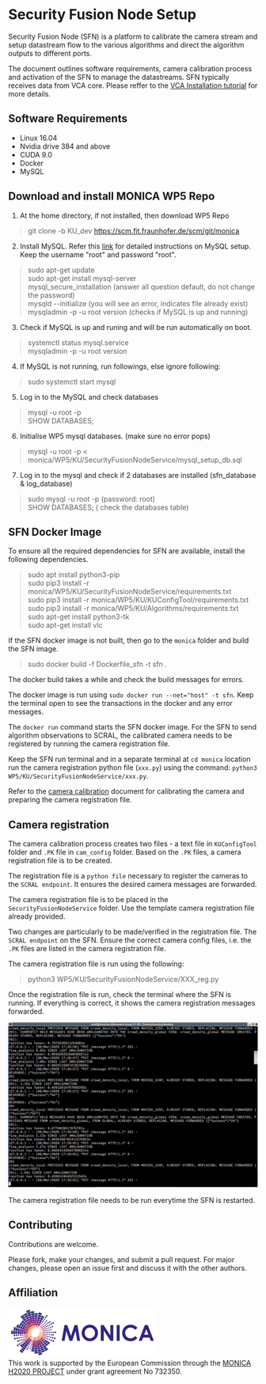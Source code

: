
# Security Fusion Node Setup

Security Fusion Node (SFN) is a platform to calibrate the camera stream and setup datastream flow to the various algorithms and direct the algorithm outputs to different ports.

The document outlines software requirements, camera calibration process and activation of the SFN to manage the datastreams.
SFN typically receives data from VCA core. Please reffer to the [VCA Installation tutorial](VCAcore_Installation.md) for more details. 

## Software Requirements
* Linux 16.04
* Nvidia drive 384 and above
* CUDA 9.0
* Docker
* MySQL

## Download and install MONICA WP5 Repo

1. At the home directory, if not installed, then download WP5 Repo

> git clone -b KU_dev https://scm.fit.fraunhofer.de/scm/git/monica

2. Install MySQL. Refer this [link](https://www.digitalocean.com/community/tutorials/how-to-install-mysql-on-ubuntu-16-04) for detailed instructions on MySQL setup. Keep the username "root" and password "root".

> sudo apt-get update <br/>
> sudo apt-get install mysql-server <br/>
> mysql_secure_installation (answer all question default, do not change the password) <br/>
> mysqld --initialize (you will see an error, indicates file already exist) <br/>
> mysqladmin -p -u root version (checks if MySQL is up and running) <br/>

3. Check if MySQL is up and runing and will be run automatically on boot.

> systemctl status mysql.service <br/>
> mysqladmin -p -u root version

4. If MySQL is not running, run followings, else ignore following:

> sudo systemctl start mysql

5. Log in to the MySQL and check databases

> mysql -u root -p <br/>
> SHOW DATABASES;

6. Initialise WP5 mysql databases. (make sure no error pops)

> mysql -u root -p < monica/WP5/KU/SecurityFusionNodeService/mysql_setup_db.sql <br/>

7. Log in to the mysql and check if 2 databases are installed      (sfn_database & log_database)

> sudo mysql -u root -p         (password: root) <br/>
> SHOW DATABASES;               ( check the databases table)

## SFN Docker Image

To ensure all the required dependencies for SFN are available, install the following dependencies.

> sudo apt install python3-pip </br>
> sudo pip3 install -r monica/WP5/KU/SecurityFusionNodeService/requirements.txt </br>
> sudo pip3 install -r monica/WP5/KU/KUConfigTool/requirements.txt </br>
> sudo pip3 install -r monica/WP5/KU/Algorithms/requirements.txt </br>
> sudo apt-get install python3-tk </br>
> sudo apt-get install vlc </br>

If the SFN docker image is not built, then go to the ```monica``` folder and build the SFN image.

> sudo docker build -f Dockerfile_sfn -t sfn . <br/>

The docker build takes a while and check the build messages for errors.

The docker image is run using ```sudo docker run --net="host" -t sfn```. Keep the terminal open to see the transactions in the docker and any error messages.

The ```docker run``` command starts the SFN docker image. For the SFN to send algorithm observations to SCRAL, the calibrated camera needs to be registered by running the camera registration file.

Keep the SFN run terminal and in a separate terminal at ```cd monica``` location run the camera registration python file (```xxx.py```) using the command: ```python3 WP5/KU/SecurityFusionNodeService/xxx.py```.

Refer to the [camera calibration](Camera_Calibration.md) document for calibrating the camera and preparing the camera registration file.

## Camera registration

The camera calibration process creates two files - a text file  in ```KUConfigTool``` folder and ```.PK``` file in ```cam_config``` folder. Based on the ```.PK``` files, a camera registration file is to be created.

The registration file is a ```python file``` necessary to register the cameras to the ```SCRAL endpoint```. It ensures the desired camera messages are forwarded.

The camera registration file is to be placed in the ```SecurityFusionNodeService``` folder. Use the template camera registration file already provided.

Two changes are particularly to be made/verified in the registration file. The ```SCRAL endpoint``` on the SFN. Ensure the correct camera config files, i.e. the ```.PK``` files are listed in the camera registration file.

The camera registration file is run using the following:

> python3 WP5/KU/SecurityFusionNodeService/XXX_reg.py

Once the registration file is run, check the terminal where the SFN is running. If everything is correct, it shows the camera registration messages forwarded.

![logo](./Images/sfn-reg.png)

The camera registration file needs to be run everytime the SFN is restarted.

## Contributing
Contributions are welcome. 

Please fork, make your changes, and submit a pull request. For major changes, please open an issue first and discuss it with the other authors.

## Affiliation
![MONICA](https://github.com/MONICA-Project/template/raw/master/monica.png)  
This work is supported by the European Commission through the [MONICA H2020 PROJECT](https://www.monica-project.eu) under grant agreement No 732350.
